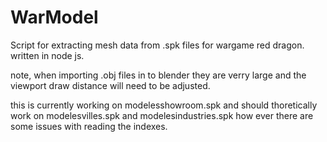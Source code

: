 # WarModel
Script for extracting mesh data from .spk files for wargame red dragon. written in node js.

note, when importing .obj files in to blender they are verry large and the viewport draw distance will need to be adjusted.

this is currently working on modelesshowroom.spk and should thoretically work on modelesvilles.spk and modelesindustries.spk how ever there are some issues with reading the indexes.
